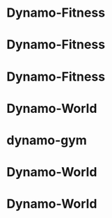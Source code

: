 # Dynamo-Fitness
# Dynamo-Fitness
# Dynamo-Fitness
# Dynamo-World
# dynamo-gym
# Dynamo-World
# Dynamo-World

